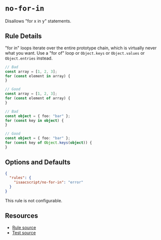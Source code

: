 # `no-for-in`

Disallows "for x in y" statements.

## Rule Details

"for in" loops iterate over the entire prototype chain, which is virtually never what you want. Use a "for of" loop or `Object.keys` or `Object.values` or `Object.entries` instead.

```ts
// Bad
const array = [1, 2, 3];
for (const element in array) {
}

// Good
const array = [1, 2, 3];
for (const element of array) {
}

// Bad
const object = { foo: "bar" };
for (const key in object) {
}

// Good
const object = { foo: "bar" };
for (const key of Object.keys(object)) {
}
```

## Options and Defaults

```json
{
  "rules": {
    "isaacscript/no-for-in": "error"
  }
}
```

This rule is not configurable.

## Resources

- [Rule source](../../src/rules/no-for-in.ts)
- [Test source](../../tests/rules/no-for-in.test.ts)
